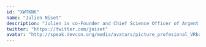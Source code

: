 ```yaml
---
id: "XWTKNK"
name: "Julien Niset"
description: "Julien is co-Founder and Chief Science Officer of Argent. He holds a PhD in Physics with a focus on Quantum Information and Quantum Cryptography. Julien is the author of three patents: for quantum random number generation, distribution and use in novel cryptographic schemes. He previously founded  a startup working on Ultra-Fast Quantum Random Number Generators, then worked in the security in IoT."
twitter: "https://twitter.com/jniset"
avatar: "http://speak.devcon.org/media/avatars/picture_profesional_VRbaFe8.jpg"
---
```

